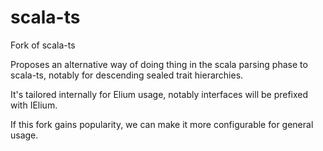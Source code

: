 # scala-ts

Fork of scala-ts

Proposes an alternative way of doing thing in the scala parsing phase to scala-ts, notably for descending sealed trait hierarchies.

It's tailored internally for Elium usage, notably interfaces will be prefixed with IElium.

If this fork gains popularity, we can make it more configurable for general usage.
